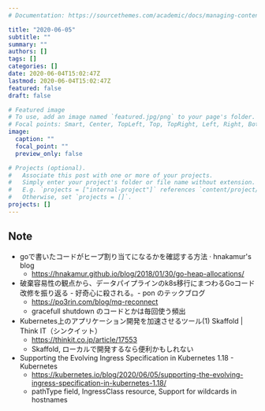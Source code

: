 ```yaml
---
# Documentation: https://sourcethemes.com/academic/docs/managing-content/

title: "2020-06-05"
subtitle: ""
summary: ""
authors: []
tags: []
categories: []
date: 2020-06-04T15:02:47Z
lastmod: 2020-06-04T15:02:47Z
featured: false
draft: false

# Featured image
# To use, add an image named `featured.jpg/png` to your page's folder.
# Focal points: Smart, Center, TopLeft, Top, TopRight, Left, Right, BottomLeft, Bottom, BottomRight.
image:
  caption: ""
  focal_point: ""
  preview_only: false

# Projects (optional).
#   Associate this post with one or more of your projects.
#   Simply enter your project's folder or file name without extension.
#   E.g. `projects = ["internal-project"]` references `content/project/deep-learning/index.md`.
#   Otherwise, set `projects = []`.
projects: []
---
```


## Note

* goで書いたコードがヒープ割り当てになるかを確認する方法 · hnakamur's blog
  * https://hnakamur.github.io/blog/2018/01/30/go-heap-allocations/
* 破棄容易性の観点から、データパイプラインのk8s移行にまつわるGoコード改修を振り返る - 好奇心に殺される。- pon のテックブログ
  * https://po3rin.com/blog/mq-reconnect
  * gracefull shutdown のコードとかは毎回使う頻出
* Kubernetes上のアプリケーション開発を加速させるツール(1) Skaffold | Think IT（シンクイット）
  * https://thinkit.co.jp/article/17553
  * Skaffold, ローカルで開発するなら便利かもしれない
* Supporting the Evolving Ingress Specification in Kubernetes 1.18 - Kubernetes
  * https://kubernetes.io/blog/2020/06/05/supporting-the-evolving-ingress-specification-in-kubernetes-1.18/
  * pathType field, IngressClass resource, Support for wildcards in hostnames
